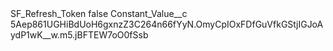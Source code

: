 <?xml version="1.0" encoding="UTF-8"?>
<CustomMetadata xmlns="http://soap.sforce.com/2006/04/metadata" xmlns:xsi="http://www.w3.org/2001/XMLSchema-instance" xmlns:xsd="http://www.w3.org/2001/XMLSchema">
    <label>SF_Refresh_Token</label>
    <protected>false</protected>
    <values>
        <field>Constant_Value__c</field>
        <value xsi:type="xsd:string">5Aep861UGHiBdUoH6gxnzZ3C264n66fYyN.OmyCpIOxFDfGuVfkGStjIGJoAydP1wK__w.m5.jBFTEW7oO0fSsb</value>
    </values>
</CustomMetadata>
